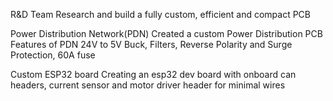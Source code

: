 R&D Team
Research and build a fully custom, efficient and compact PCB


Power Distribution Network(PDN)
Created a custom Power Distribution PCB
Features of PDN
24V to 5V Buck, Filters, Reverse Polarity and Surge Protection, 60A fuse

Custom ESP32 board
Creating an esp32 dev board with onboard can headers, current sensor and motor driver header for minimal wires

